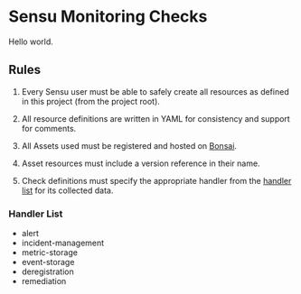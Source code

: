 # Sensu Monitoring Checks

Hello world.

## Rules

1. Every Sensu user must be able to safely create all resources as
defined in this project (from the project root). 

2. All resource definitions are written in YAML for consistency and
support for comments.

3. All Assets used must be registered and hosted on
[Bonsai](https://bonsai.sensu.io).

4. Asset resources must include a version reference in their name.

5. Check definitions must specify the appropriate handler from the
[handler list](#handler-list) for its collected data.

### Handler List

- alert
- incident-management
- metric-storage
- event-storage
- deregistration
- remediation
